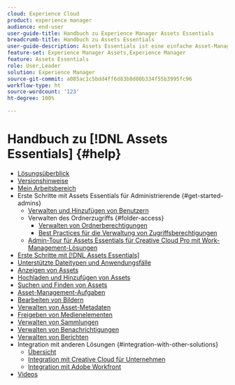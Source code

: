 ```yaml
---
cloud: Experience Cloud
product: experience manager
audience: end-user
user-guide-title: Handbuch zu Experience Manager Assets Essentials
breadcrumb-title: Handbuch zu Assets Essentials
user-guide-description: Assets Essentials ist eine einfache Asset-Management-Lösung, die aus anderen Experience Cloud-Programmen heraus funktioniert.
feature-set: Experience Manager Assets,Experience Manager
feature: Assets Essentials
role: User,Leader
solution: Experience Manager
source-git-commit: a085ac1c5bdd4ff6d83b8d80b334f55b3995fc96
workflow-type: ht
source-wordcount: '123'
ht-degree: 100%

---
```



# Handbuch zu [!DNL Assets Essentials] {#help}

+ [Lösungsüberblick](introduction.md)
+ [Versionshinweise](release-notes.md)
+ [Mein Arbeitsbereich](my-workspace.md)
+ Erste Schritte mit Assets Essentials für Administrierende {#get-started-admins}
   + [Verwalten und Hinzufügen von Benutzern](deploy-administer.md)
   + Verwalten des Ordnerzugriffs {#folder-access}
      + [Verwalten von Ordnerberechtigungen](manage-permissions.md)
      + [Best Practices für die Verwaltung von Zugriffsberechtigungen](permission-management-best-practices.md)
   + [Admin-Tour für Assets Essentials für Creative Cloud Pro mit Work-Management-Lösungen](assets-essentials-cc-pro-work-management-admin-journey.md)
+ [Erste Schritte mit  [!DNL Assets Essentials]](get-started.md)
+ [Unterstützte Dateitypen und Anwendungsfälle](supported-file-formats.md)
+ [Anzeigen von Assets](navigate-view.md)
+ [Hochladen und Hinzufügen von Assets](add-delete.md)
+ [Suchen und Finden von Assets](search.md)
+ [Asset-Management-Aufgaben](manage-organize.md)
+ [Bearbeiten von Bildern](edit-images.md)
+ [Verwalten von Asset-Metadaten](metadata.md)
+ [Freigeben von Medienelementen](share-links-for-assets.md)
+ [Verwalten von Sammlungen](manage-collections.md)
+ [Verwalten von Benachrichtigungen](manage-notifications.md)
+ [Verwalten von Berichten](manage-reports.md)
+ Integration mit anderen Lösungen {#integration-with-other-solutions}
   + [Übersicht](integration.md)
   + [Integration mit Creative Cloud für Unternehmen](integrate-with-creative-cloud.md)
   + [Integration mit Adobe Workfront](integrate-with-workfront.md)
+ [Videos](https://experienceleague.adobe.com/docs/experience-manager-learn/assets-essentials/overview.html?lang=de)
